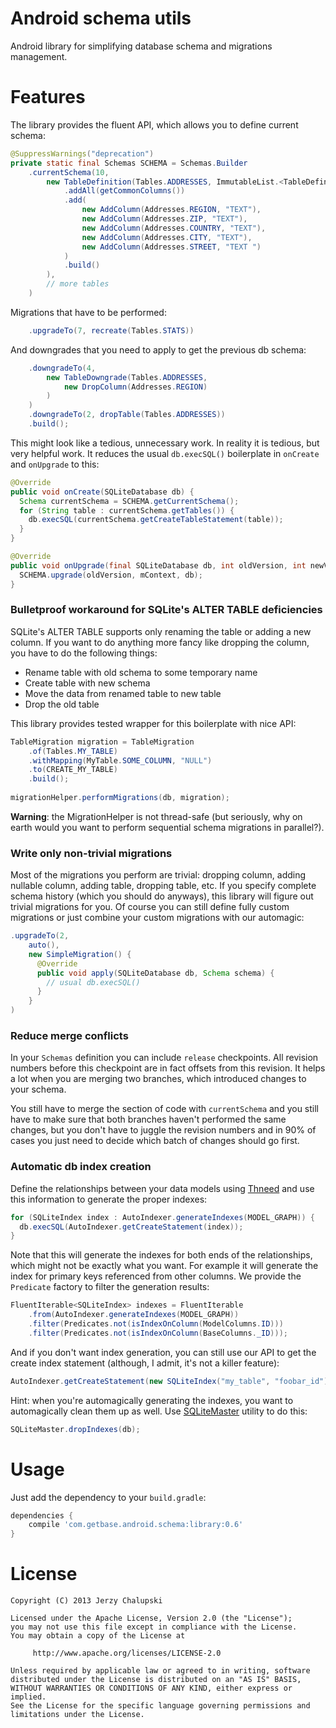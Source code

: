 Android schema utils
====================
Android library for simplifying database schema and migrations management.

Features
========
The library provides the fluent API, which allows you to define current schema:
```java
@SuppressWarnings("deprecation")
private static final Schemas SCHEMA = Schemas.Builder
    .currentSchema(10,
        new TableDefinition(Tables.ADDRESSES, ImmutableList.<TableDefinitionOperation>builder()
            .addAll(getCommonColumns())
            .add(
                new AddColumn(Addresses.REGION, "TEXT"),
                new AddColumn(Addresses.ZIP, "TEXT"),
                new AddColumn(Addresses.COUNTRY, "TEXT"),
                new AddColumn(Addresses.CITY, "TEXT"),
                new AddColumn(Addresses.STREET, "TEXT ")
            )
            .build()
        ),
        // more tables
    )
```

Migrations that have to be performed:
```java
    .upgradeTo(7, recreate(Tables.STATS))
```

And downgrades that you need to apply to get the previous db schema:
```java
    .downgradeTo(4,
        new TableDowngrade(Tables.ADDRESSES,
            new DropColumn(Addresses.REGION)
        )
    )
    .downgradeTo(2, dropTable(Tables.ADDRESSES))
    .build();
```

This might look like a tedious, unnecessary work. In reality it is tedious, but very helpful work. It reduces the usual `db.execSQL()` boilerplate in `onCreate` and `onUpgrade` to this:
```java
@Override
public void onCreate(SQLiteDatabase db) {
  Schema currentSchema = SCHEMA.getCurrentSchema();
  for (String table : currentSchema.getTables()) {
    db.execSQL(currentSchema.getCreateTableStatement(table));
  }
}

@Override
public void onUpgrade(final SQLiteDatabase db, int oldVersion, int newVersion) {
  SCHEMA.upgrade(oldVersion, mContext, db);
}
```

### Bulletproof workaround for SQLite's ALTER TABLE deficiencies
SQLite's ALTER TABLE supports only renaming the table or adding a new column. If you want to do anything more fancy like dropping the column, you have to do the following things:

* Rename table with old schema to some temporary name
* Create table with new schema
* Move the data from renamed table to new table
* Drop the old table

This library provides tested wrapper for this boilerplate with nice API:

```java
TableMigration migration = TableMigration
    .of(Tables.MY_TABLE)
    .withMapping(MyTable.SOME_COLUMN, "NULL")
    .to(CREATE_MY_TABLE)
    .build();
    
migrationHelper.performMigrations(db, migration);
```

**Warning**: the MigrationHelper is not thread-safe (but seriously, why on earth would you want to perform sequential schema migrations in parallel?).

### Write only non-trivial migrations
Most of the migrations you perform are trivial: dropping column, adding nullable column, adding table, dropping table, etc. If you specify complete schema history (which you should do anyways), this library will figure out trivial migrations for you. Of course you can still define fully custom migrations or just combine your custom migrations with our automagic:

```java
.upgradeTo(2,
    auto(),
    new SimpleMigration() {
      @Override
      public void apply(SQLiteDatabase db, Schema schema) {
        // usual db.execSQL() 
      }
    }
)
```

### Reduce merge conflicts
In your `Schemas` definition you can include `release` checkpoints. All revision numbers before this checkpoint are in fact offsets from this revision. It helps a lot when you are merging two branches, which introduced changes to your schema.

You still have to merge the section of code with `currentSchema` and you still have to make sure that both branches haven't performed the same changes, but you don't have to juggle the revision numbers and in 90% of cases you just need to decide which batch of changes should go first.

### Automatic db index creation
Define the relationships between your data models using [Thneed](https://github.com/chalup/thneed) and use this information to generate the proper indexes:
```java
for (SQLiteIndex index : AutoIndexer.generateIndexes(MODEL_GRAPH)) {
  db.execSQL(AutoIndexer.getCreateStatement(index));
}
```

Note that this will generate the indexes for both ends of the relationships, which might not be exactly what you want. For example it will generate the index for primary keys referenced from other columns. We provide the `Predicate` factory to filter the generation results:
```java
FluentIterable<SQLiteIndex> indexes = FluentIterable
    .from(AutoIndexer.generateIndexes(MODEL_GRAPH))
    .filter(Predicates.not(isIndexOnColumn(ModelColumns.ID)))
    .filter(Predicates.not(isIndexOnColumn(BaseColumns._ID)));
```

And if you don't want index generation, you can still use our API to get the create index statement (although, I admit, it's not a killer feature):
```java
AutoIndexer.getCreateStatement(new SQLiteIndex("my_table", "foobar_id"));
```

Hint: when you're automagically generating the indexes, you want to automagically clean them up as well. Use [SQLiteMaster](https://github.com/futuresimple/sqlitemaster) utility to do this:
```java
SQLiteMaster.dropIndexes(db);
```

Usage
=====
Just add the dependency to your `build.gradle`:

```groovy
dependencies {
    compile 'com.getbase.android.schema:library:0.6'
}
```

License
=======

    Copyright (C) 2013 Jerzy Chalupski

    Licensed under the Apache License, Version 2.0 (the "License");
    you may not use this file except in compliance with the License.
    You may obtain a copy of the License at

         http://www.apache.org/licenses/LICENSE-2.0

    Unless required by applicable law or agreed to in writing, software
    distributed under the License is distributed on an "AS IS" BASIS,
    WITHOUT WARRANTIES OR CONDITIONS OF ANY KIND, either express or implied.
    See the License for the specific language governing permissions and
    limitations under the License. 
